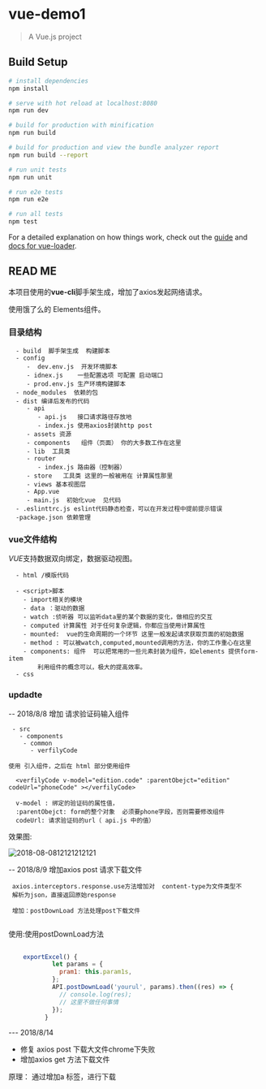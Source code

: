 # vue-demo1

> A Vue.js project

## Build Setup

``` bash
# install dependencies
npm install

# serve with hot reload at localhost:8080
npm run dev

# build for production with minification
npm run build

# build for production and view the bundle analyzer report
npm run build --report

# run unit tests
npm run unit

# run e2e tests
npm run e2e

# run all tests
npm test
```

For a detailed explanation on how things work, check out the [guide](http://vuejs-templates.github.io/webpack/) and [docs for vue-loader](http://vuejs.github.io/vue-loader).

## READ ME

本项目使用的**vue-cli**脚手架生成，增加了axios发起网络请求。

使用饿了么的 Elements组件。

 ### 目录结构
      - build  脚手架生成  构建脚本
      - config  
         -  dev.env.js  开发环境脚本 
         - idnex.js    一些配置选项 可配置 启动端口
         - prod.env.js 生产环境构建脚本
      - node_modules  依赖的包
      - dist 编译后发布的代码
         - api
            - api.js   接口请求路径存放地
            - index.js 使用axios封装http post
         - assets 资源
         - components   组件（页面） 你的大多数工作在这里
         - lib  工具类
         - router
            - index.js 路由器（控制器） 
         - store   工具类 这里的一般被用在 计算属性那里
         - views 基本视图层  
         - App.vue  
         - main.js  初始化vue  见代码
      - .eslinttrc.js eslint代码静态检查，可以在开发过程中提前提示错误
      -package.json 依赖管理 


### vue文件结构
  *VUE*支持数据双向绑定，数据驱动视图。
   

      - html /模版代码
        
      - <script>脚本
        - import相关的模块
        - data ：驱动的数据
        - watch :侦听器 可以监听data里的某个数据的变化，做相应的交互
        - computed 计算属性 对于任何复杂逻辑，你都应当使用计算属性
        - mounted:  vue的生命周期的一个环节 这里一般发起请求获取页面的初始数据
        - method : 可以被watch,computed,mounted调用的方法，你的工作重心在这里
        - components: 组件  可以把常用的一些元素封装为组件，如elements 提供form-item 
            利用组件的概念可以，极大的提高效率。
      - css


### updadte 

-- 2018/8/8 增加  请求验证码输入组件
  
     - src
       - components
        - common
          - verfilyCode
          
    使用 引入组件，之后在 html 部分使用组件

```    
  <verfilyCode v-model="edition.code" :parentObejct="edition" codeUrl="phoneCode" ></verfilyCode>
    
  v-model : 绑定的验证码的属性值，
  :parentObejct: form的整个对象  必须要phone字段，否则需要修改组件
  codeUrl: 请求验证码的url（ api.js 中的值）

```
效果图:  
        
![2018-08-0812121212121](http://pawutdr2l.bkt.clouddn.com/2018-08-0812121212121.png) 
          
          
-- 2018/8/9  增加axios post 请求下载文件

```
 axios.interceptors.response.use方法增加对  content-type为文件类型不
 解析为json，直接返回原始response
 
 增加：postDownLoad 方法处理post下载文件
  

```
使用:使用postDownLoad方法
```javascript
 
    exportExcel() {
            let params = {
              pram1: this.param1s,
            };
            API.postDownLoad('yourul', params).then((res) => {
              // console.log(res);
              // 这里不做任何事情
            });
          }
```


--- 2018/8/14
   
   - 修复 axios post 下载大文件chrome下失败
   - 增加axios get 方法下载文件 

  原理： 通过增加a 标签，进行下载
